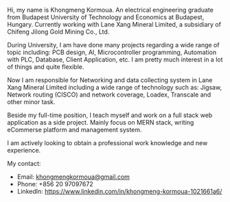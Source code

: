 Hi, my name is Khongmeng Kormoua. An electrical engineering graduate from Budapest University of Technology and Economics at Budapest, Hungary. Currently working with Lane Xang Mineral Limited, a subsidiary of Chifeng Jilong Gold Mining Co., Ltd.

During University, I am have done many projects regarding a wide range of topic including: PCB design, AI, Microcontroller programming, Automation with PLC,
Database, Client Application, etc. I am pretty much interest in a lot of things and quite flexible.

Now I am responsible for Networking and data collecting system in Lane Xang Mineral Limited including a wide range of technology such as: Jigsaw, Network routing (CISCO) and network coverage, Loadex, Transcale and other minor task.

Beside my full-time position, I teach myself and work on a full stack web application as a side project. Mainly focus on MERN stack, writing eCommerse platform and management system.

I am actively looking to obtain a professional work knowledge and new experience.

My contact:
- Email: khongmengkormoua@gmail.com
- Phone: +856 20 97097672
- LinkedIn: https://www.linkedin.com/in/khongmeng-kormoua-1021661a6/

<!---
Meng-lab-hub/Meng-lab-hub is a ✨ special ✨ repository because its `README.md` (this file) appears on your GitHub profile.
You can click the Preview link to take a look at your changes.
--->
